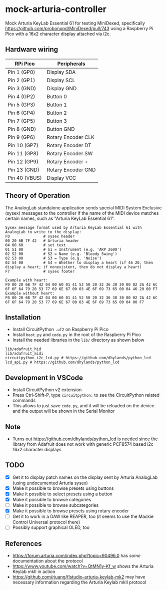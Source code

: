 # mock-arturia-controller

Mock Arturia KeyLab Essential 61 for testing MiniDexed, specifically https://github.com/probonopd/MiniDexed/pull/743 using a Raspberry Pi Pico with a 16x2 character display attached via i2c.

## Hardware wiring

| RPi Pico      | Peripherals |
|---------------|-------------|
| Pin 1  (GP0)  | Display SDA |
| Pin 2  (GP1)  | Display SCL |
| Pin 3  (GND)  | Display GND |
| Pin 4  (GP2)  | Button 0    |
| Pin 5  (GP3)  | Button 1    |
| Pin 6  (GP4)  | Button 2    |
| Pin 7  (GP5)  | Button 3    |
| Pin 8  (GND)  | Button GND  |
| Pin 9  (GP6)  | Rotary Encoder CLK |
| Pin 10 (GP7)  | Rotary Encoder DT  |
| Pin 11 (GP8)  | Rotary Encoder SW  |
| Pin 12 (GP9)  | Rotary Encoder +    |
| Pin 13 (GND)  | Rotary Encoder GND  |
| Pin 40 (VBUS) | Display VCC |

## Theory of Operation

The AnalogLab standalone application sends special MIDI System Exclusive (sysex) messages to the controller if the name of the MIDI device matches certain names, such as "Arturia KeyLab Essential 61".

```
Sysex message format used by Arturia KeyLab Essential 61 with AnalogLab to write to the display:
F0               # sysex header
00 20 6B 7F 42   # Arturia header
04 00 60         # set text
01 S1 00         # S1 = Instrument (e.g. 'ARP 2600')
02 S2 00         # S2 = Name (e.g. 'Bloody Swing')
02 S3 00         # S3 = Type (e.g. 'Noise')
02 S4 00         # S4 = Whether to display a heart (if 46 20, then display a heart; if nonexistent, then do not display a heart)
F7               # sysex footer

Example with heart:
F0 00 20 6B 7F 42 04 00 60 01 41 52 50 20 32 36 30 30 00 02 2A 42 6C 6F 6F 64 79 20 53 77 69 6E 67 00 03 4E 6F 69 73 65 00 04 46 20 00 F7
Example without heart:
F0 00 20 6B 7F 42 04 00 60 01 41 52 50 20 32 36 30 30 00 02 2A 42 6C 6F 6F 64 79 20 53 77 69 6E 67 00 03 4E 6F 69 73 65 00 04 00 F7
```
  
## Installation

* Install CircuitPython `.uf2` on Raspberry Pi Pico
* Install `boot.py` and `code.py` in the root of the Raspberry Pi Pico
* Install the needed libraries in the `lib/` directory as shown below

```
lib/adafruit_hid
lib/adafruit_midi
circuitpython_i2c_lcd.py # https://github.com/dhylands/python_lcd
lcd_api.py # https://github.com/dhylands/python_lcd
```

## Development in VSCode

* Install CircuitPython v2 extension
* Press Ctrl-Shift-P, type `circuitpython:` to see the CircuitPython related commands
* This allows to just save `code.py`, and it will be reloaded on the device and the output will be shown in the Serial Monitor

## Note

* Turns out https://github.com/dhylands/python_lcd is needed since the library from Adafruit does not work with generic PCF8574 based i2c 16x2 character displays

## TODO

- [x] Get it to display patch names on the display sent by Arturia AnalogLab (using undocumented Arturia sysex)
- [x] Make it possible to browse presets using buttons
- [x] Make it possible to select presets using a button
- [x] Make it possible to browse categories
- [ ] Make it possible to browse subcategories
- [x] Make it possible to browse presets using rotary encoder
- [ ] Get it to work in a DAW like REAPER, too (it seems to use the Mackie Control Universal protocol there)
- [ ] Possibly support graphical OLED, too

## References

* https://forum.arturia.com/index.php?topic=90496.0 has _some_ documentation about the protocol
* https://www.youtube.com/watch?v=QtMN1y-Kf_w shows the Arturia Keylab mkII in action
* https://github.com/rjuang/flstudio-arturia-keylab-mk2 may have necessary information regarding the Arturia Keylab mkII protocol


